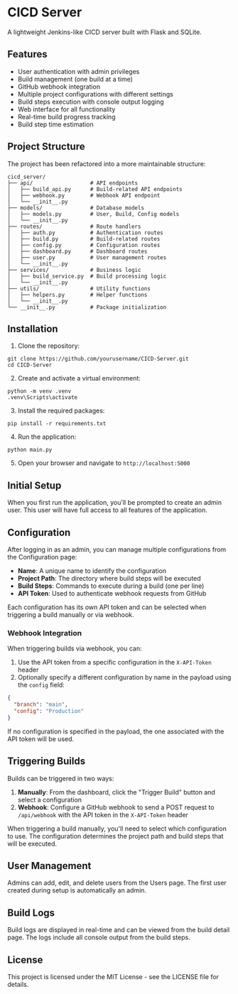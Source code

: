 ﻿# CICD Server

A lightweight Jenkins-like CICD server built with Flask and SQLite.

## Features

- User authentication with admin privileges
- Build management (one build at a time)
- GitHub webhook integration
- Multiple project configurations with different settings
- Build steps execution with console output logging
- Web interface for all functionality
- Real-time build progress tracking
- Build step time estimation

## Project Structure

The project has been refactored into a more maintainable structure:

```
cicd_server/
├── api/                  # API endpoints
│   ├── build_api.py      # Build-related API endpoints
│   ├── webhook.py        # Webhook API endpoint
│   └── __init__.py
├── models/               # Database models
│   ├── models.py         # User, Build, Config models
│   └── __init__.py
├── routes/               # Route handlers
│   ├── auth.py           # Authentication routes
│   ├── build.py          # Build-related routes
│   ├── config.py         # Configuration routes
│   ├── dashboard.py      # Dashboard routes
│   ├── user.py           # User management routes
│   └── __init__.py
├── services/             # Business logic
│   ├── build_service.py  # Build processing logic
│   └── __init__.py
├── utils/                # Utility functions
│   ├── helpers.py        # Helper functions
│   └── __init__.py
└── __init__.py           # Package initialization
```

## Installation

1. Clone the repository:
```
git clone https://github.com/yourusername/CICD-Server.git
cd CICD-Server
```

2. Create and activate a virtual environment:
```
python -m venv .venv
.venv\Scripts\activate
```

3. Install the required packages:
```
pip install -r requirements.txt
```

4. Run the application:
```
python main.py
```

5. Open your browser and navigate to `http://localhost:5000`

## Initial Setup

When you first run the application, you'll be prompted to create an admin user. This user will have full access to all features of the application.

## Configuration

After logging in as an admin, you can manage multiple configurations from the Configuration page:

- **Name**: A unique name to identify the configuration
- **Project Path**: The directory where build steps will be executed
- **Build Steps**: Commands to execute during a build (one per line)
- **API Token**: Used to authenticate webhook requests from GitHub

Each configuration has its own API token and can be selected when triggering a build manually or via webhook.

### Webhook Integration

When triggering builds via webhook, you can:

1. Use the API token from a specific configuration in the `X-API-Token` header
2. Optionally specify a different configuration by name in the payload using the `config` field:

```json
{
  "branch": "main",
  "config": "Production"
}
```

If no configuration is specified in the payload, the one associated with the API token will be used.

## Triggering Builds

Builds can be triggered in two ways:

1. **Manually**: From the dashboard, click the "Trigger Build" button and select a configuration
2. **Webhook**: Configure a GitHub webhook to send a POST request to `/api/webhook` with the API token in the `X-API-Token` header

When triggering a build manually, you'll need to select which configuration to use. The configuration determines the project path and build steps that will be executed.

## User Management

Admins can add, edit, and delete users from the Users page. The first user created during setup is automatically an admin.

## Build Logs

Build logs are displayed in real-time and can be viewed from the build detail page. The logs include all console output from the build steps.

## License

This project is licensed under the MIT License - see the LICENSE file for details.
